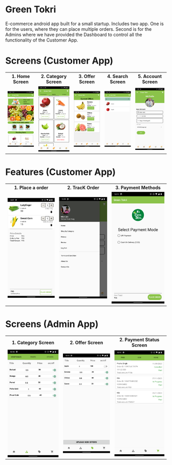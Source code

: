 # Green Tokri 
E-commerce android app built for a small startup. Includes two app. 
One is for the users, where they can place multiple orders. 
Second is for the Admins where we have provided the Dashboard to control all the functionality of the Customer App. 

# Screens (Customer App) 

<table style="width:100%">
  <tr>
    <th>1. Home Screen </th>
    <th>2. Category Screen </th> 
    <th>3. Offer Screen </th>
    <th>4. Search Screen </th>
    <th>5. Account Screen </th>
  </tr>
  <tr>
    <td><img src = "https://github.com/Asif1407/BigBasket_User/blob/master/Screenshots/home_screen.png"/></td> 
    <td><img src = "https://github.com/Asif1407/BigBasket_User/blob/master/Screenshots/categories_screen.png"/></td>
     <td><img src = "https://github.com/Asif1407/BigBasket_User/blob/master/Screenshots/offer_screen.png"/></td>
     <td><img src = "https://github.com/Asif1407/BigBasket_User/blob/master/Screenshots/search_screen.png"/></td>
     <td><img src = "https://github.com/Asif1407/BigBasket_User/blob/master/Screenshots/account_screen.png"/></td>
  </tr>
</table>

# Features (Customer App) 

<table style="width:100%">
  <tr>
    <th>1. Place a order </th>
    <th>2. TracK Order </th> 
    <th>3. Payment Methods </th>
  </tr>
  <tr>
    <td><img src = "https://github.com/Asif1407/BigBasket_User/blob/master/Screenshots/cart_screen.png"/></td> 
    <td><img src = "https://github.com/Asif1407/BigBasket_User/blob/master/Screenshots/navigation_drawer.png"/></td>
    <td><img src = "https://github.com/Asif1407/BigBasket_User/blob/master/Screenshots/payment_methods_screen.png"/></td>
  </tr>
</table>


# Screens (Admin App) 
<table style="width:100%">
  <tr>
    <th>1. Category Screen </th>
    <th>2. Offer Screen </th>
    <th>2. Payment Status Screen </th>
  </tr>
  <tr>
    <td><img src = "https://github.com/Asif1407/BigBasket_User/blob/master/Screenshots/admin_categories_screen.png"/></td> 
    <td><img src = "https://github.com/Asif1407/BigBasket_User/blob/master/Screenshots/admin_offer_screen.png"/></td>
    <td><img src = "https://github.com/Asif1407/BigBasket_User/blob/master/Screenshots/admin_payment_screen.png"/></td>
  </tr>
</table>
